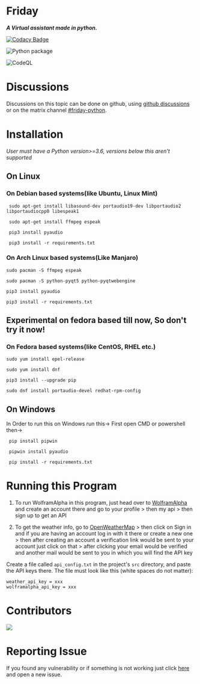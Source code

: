 # **Friday**
**_A Virtual assistant made in python._**

[![Codacy Badge](https://api.codacy.com/project/badge/Grade/0c6126d536c945948453e260220927d6)](https://app.codacy.com/gh/Krrishdhaneja/Friday?utm_source=github.com&utm_medium=referral&utm_content=Krrishdhaneja/Friday&utm_campaign=Badge_Grade)
<!-- [![Build Status](https://travis-ci.com/Krrishdhaneja/Friday.svg?branch=master)](https://travis-ci.com/Krrishdhaneja/Friday) -->
<!-- [![Build Status](https://dev.azure.com/krrish21march/krrish21march/_apis/build/status/Krrishdhaneja.Friday%20(1)?branchName=master)](https://dev.azure.com/krrish21march/krrish21march/_build/latest?definitionId=3&branchName=master) -->
![Python package](https://github.com/Krrishdhaneja/Friday/workflows/Python%20package/badge.svg)

![CodeQL](https://github.com/Krrishdhaneja/Friday/workflows/CodeQL/badge.svg)

# **Discussions**
Discussions on this topic can be done on github, using [github discussions](https://github.com/Krrishdhaneja/Friday/discussions) or on the matrix channel [#friday-python](https://matrix.to/#/!zomaSAJwLJVPFSTklL:matrix.org?via=matrix.org).
# **Installation**
_User must have a Python version>=3.6, versions below this aren't supported_
## **On Linux**

### **On Debian based systems(like Ubuntu, Linux Mint)**

     sudo apt-get install libasound-dev portaudio19-dev libportaudio2 libportaudiocpp0 libespeak1
   
     sudo apt-get install ffmpeg espeak
   
     pip3 install pyaudio
   
     pip3 install -r requirements.txt
   
### **On Arch Linux based systems(Like Manjaro)**
    sudo pacman -S ffmpeg espeak

    sudo pacman -S python-pyqt5 python-pyqtwebengine
    
    pip3 install pyaudio

    pip3 install -r requirements.txt

## **Experimental on fedora based till now, So don't try it now!**
### **On Fedora based systems(like CentOS, RHEL etc.)**
    sudo yum install epel-release
    
    sudo yum install dnf
    
    pip3 install --upgrade pip
    
    sudo dnf install portaudio-devel redhat-rpm-config
## **On Windows**
In Order to run this on Windows run this->
First open CMD or powershell then->
     
     pip install pipwin

     pipwin install pyaudio

     pip install -r requirements.txt


# **Running this Program**
 1. To run WolframAlpha in this program, just head over to [WolframAlpha](https://wolframalpha.com) and create an account there and go to your profile > then my api > then sign up to get an API

 2. To get the weather info, go to [OpenWeatherMap](https://openweathermap.org) > then click on Sign in and if you are having an account log in with it there or create a new one > then after creating an account a verification link would be sent to your account just click on that > after clicking your email would be verified and another mail would be sent to you in which you will find the API key
 
Create a file called `api_config.txt` in the project's `src` directory, and paste the API keys there. 
The file must look like this (white spaces do not matter):
```
weather_api_key = xxx
wolframalpha_api_key = xxx
```
# **Contributors** 
<a href="https://github.com/Krrishdhaneja/Friday/graphs/contributors">
  <img src="https://contrib.rocks/image?repo=Krrishdhaneja/Friday" />
</a>

# **Reporting Issue**
 If you found any vulnerability or if something is not working just click [here](https://github.com/Krrishdhaneja/Friday/issues) and open a new issue.
